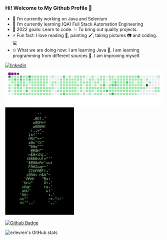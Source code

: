 ### Hi! Welcome to My Github Profile 👋


- 🔭 I’m currently working on Java and Selenium                                                                            
- 🌱 I’m currently learning (QA) Full Stack Automation Engineering
- 💪 2022 goals: Learn to code. ✨ To bring out quality projects.
- ⚡ Fun fact: I love reading 📖, painting 🖌️, taking pictures 📷 and coding. 💻
- ⏲ What we are doing now: I am learning Java 🚀. I am learning programming from different sources 📃. I am improving myself. 
<a href="https://www.linkedin.com/in/erolevrenmsrl/" target="_blank">
<img src=https://img.shields.io/badge/LinkedIn-0077B5?style=for-the-badge&logo=linkedin&logoColor=white alt=linkedin style="margin-bottom: 5px;" />
</a>



<img src="github-contribution-grid-snake.gif" width="auto">

<img src="walking-code.gif" width="auto">



[![Github Badge](https://img.shields.io/badge/-Github-000?style=quare&labelColor=000&logo=Github&logoColor=white&link=link)](link)

![erlevren's GitHub stats](https://github-readme-stats.vercel.app/api?username=erlevren&theme=dark&show_icons=true)






